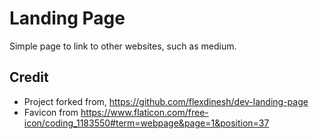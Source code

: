 # Landing Page

Simple page to link to other websites, such as medium.

## Credit

* Project forked from, https://github.com/flexdinesh/dev-landing-page
* Favicon from https://www.flaticon.com/free-icon/coding_1183550#term=webpage&page=1&position=37
